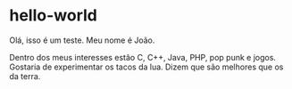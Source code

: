 # hello-world


Olá, isso é um teste. Meu nome é João.

Dentro dos meus interesses estão C, C++, Java, PHP, pop punk e jogos.
Gostaria de experimentar os tacos da lua. Dizem que são melhores que os da terra.
